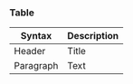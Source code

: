 ### Table

| Syntax    | Description |
| --------- | ----------- |
| Header    | Title       |
| Paragraph | Text        |
